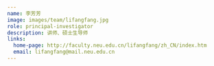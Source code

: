 ```yaml
---
name: 李芳芳
image: images/team/lifangfang.jpg
role: principal-investigator
description: 讲师、硕士生导师
links:
  home-page: http://faculty.neu.edu.cn/lifangfang/zh_CN/index.htm
  email: lifangfang@mail.neu.edu.cn
---
```

